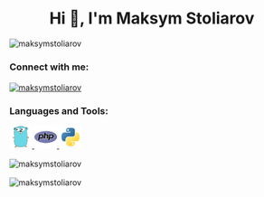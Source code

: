 <h1 align="center">Hi 👋, I'm Maksym Stoliarov</h1>
<p align="left"> <img src="https://komarev.com/ghpvc/?username=maksymstoliarov&label=Profile%20views&color=0e75b6&style=flat" alt="maksymstoliarov" /> </p>

<h3 align="left">Connect with me:</h3>
<p align="left">
<a href="https://linkedin.com/in/maksymstoliarov" target="blank"><img align="center" src="https://raw.githubusercontent.com/rahuldkjain/github-profile-readme-generator/master/src/images/icons/Social/linked-in-alt.svg" alt="maksymstoliarov" height="30" width="40" /></a>
</p>

<h3 align="left">Languages and Tools:</h3>
<p align="left"> <a href="https://golang.org" target="_blank" rel="noreferrer"> <img src="https://raw.githubusercontent.com/devicons/devicon/master/icons/go/go-original.svg" alt="go" width="40" height="40"/> </a> <a href="https://www.php.net" target="_blank" rel="noreferrer"> <img src="https://raw.githubusercontent.com/devicons/devicon/master/icons/php/php-original.svg" alt="php" width="40" height="40"/> </a> <a href="https://www.python.org" target="_blank" rel="noreferrer"> <img src="https://raw.githubusercontent.com/devicons/devicon/master/icons/python/python-original.svg" alt="python" width="40" height="40"/> </a> </p>

<p><img align="center" src="https://github-readme-stats.vercel.app/api/top-langs?username=maksymstoliarov&show_icons=true&locale=en&layout=compact" alt="maksymstoliarov" /></p>

<p><img align="center" src="https://github-readme-streak-stats.herokuapp.com/?user=maksymstoliarov&" alt="maksymstoliarov" /></p>



<!--
**maksymstoliarov/maksymstoliarov** is a ✨ _special_ ✨ repository because its `README.md` (this file) appears on your GitHub profile.

Here are some ideas to get you started:

- 🔭 I’m currently working on ...
- 🌱 I’m currently learning ...
- 👯 I’m looking to collaborate on ...
- 🤔 I’m looking for help with ...
- 💬 Ask me about ...
- 📫 How to reach me: ...
- 😄 Pronouns: ...
- ⚡ Fun fact: ...
-->

